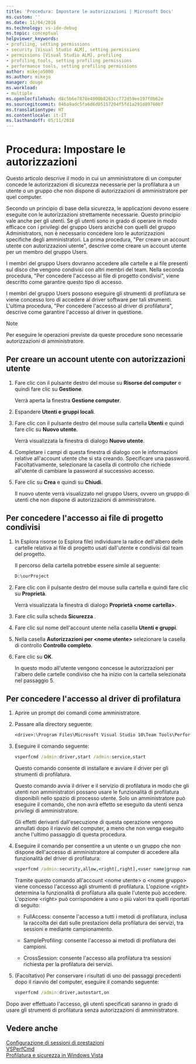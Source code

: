 ```yaml
---
title: 'Procedura: Impostare le autorizzazioni | Microsoft Docs'
ms.custom: ''
ms.date: 11/04/2016
ms.technology: vs-ide-debug
ms.topic: conceptual
helpviewer_keywords:
- profiling, setting permissions
- security [Visual Studio ALM], setting permissions
- permissions [Visual Studio ALM], profiling
- profiling tools, setting profiling permissions
- performance tools, setting profiling permissions
author: mikejo5000
ms.author: mikejo
manager: douge
ms.workload:
- multiple
ms.openlocfilehash: d8c5b6e7878e4000b8263cc772d59ee197f0b62e
ms.sourcegitcommit: 046a9adc5fa6d6d05157204f5fd1a291d89760b7
ms.translationtype: HT
ms.contentlocale: it-IT
ms.lasthandoff: 05/11/2018
---
```

# <a name="how-to-set-permissions"></a>Procedura: Impostare le autorizzazioni

Questo articolo descrive il modo in cui un amministratore di un computer concede le autorizzazioni di sicurezza necessarie per la profilatura a un utente o un gruppo che non dispone di autorizzazioni di amministratore per quel computer.

Secondo un principio di base della sicurezza, le applicazioni devono essere eseguite con le autorizzazioni strettamente necessarie. Questo principio vale anche per gli utenti. Se gli utenti sono in grado di operare in modo efficace con i privilegi del gruppo Users anziché con quelli del gruppo Administrators, non è necessario concedere loro le autorizzazioni specifiche degli amministratori. La prima procedura, "Per creare un account utente con autorizzazioni utente", descrive come creare un account utente per un membro del gruppo Users.

I membri del gruppo Users dovranno accedere alle cartelle e ai file presenti sul disco che vengono condivisi con altri membri del team. Nella seconda procedura, "Per concedere l'accesso ai file di progetto condivisi", viene descritto come garantire questo tipo di accesso.

I membri del gruppo Users possono eseguire gli strumenti di profilatura se viene concesso loro di accedere al driver software per tali strumenti. L'ultima procedura, "Per concedere l'accesso al driver di profilatura", descrive come garantire l'accesso al driver in questione.

> [!NOTE]
> Per eseguire le operazioni previste da queste procedure sono necessarie autorizzazioni di amministratore.

## <a name="to-create-a-user-account-that-has-user-permissions"></a>Per creare un account utente con autorizzazioni utente

1. Fare clic con il pulsante destro del mouse su **Risorse del computer** e quindi fare clic su **Gestione**.

     Verrà aperta la finestra **Gestione computer**.

2. Espandere **Utenti e gruppi locali**.

3. Fare clic con il pulsante destro del mouse sulla cartella **Utenti** e quindi fare clic su **Nuovo utente**.

     Verrà visualizzata la finestra di dialogo **Nuovo utente**.

4. Completare i campi di questa finestra di dialogo con le informazioni relative all'account utente che si sta creando. Specificare una password. Facoltativamente, selezionare la casella di controllo che richiede all'utente di cambiare la password al successivo accesso.

5. Fare clic su **Crea** e quindi su **Chiudi**.

     Il nuovo utente verrà visualizzato nel gruppo Users, ovvero un gruppo di utenti che non dispone di autorizzazioni di amministratore.

## <a name="to-grant-access-to-shared-project-files"></a>Per concedere l'accesso ai file di progetto condivisi

1. In Esplora risorse (o Esplora file) individuare la radice dell'albero delle cartelle relativa ai file di progetto usati dall'utente e condivisi dal team del progetto.

     Il percorso della cartella potrebbe essere simile al seguente:

    ```cmd
    D:\ourProject
    ```

2. Fare clic con il pulsante destro del mouse sulla cartella e quindi fare clic su **Proprietà**.

     Verrà visualizzata la finestra di dialogo **Proprietà \<nome cartella>**.

3. Fare clic sulla scheda **Sicurezza** .

4. Fare clic sul nome dell'account utente nella casella **Utenti e gruppi**.

5. Nella casella **Autorizzazioni per \<nome utente>** selezionare la casella di controllo **Controllo completo**.

6. Fare clic su **OK**.

     In questo modo all'utente vengono concesse le autorizzazioni per l'albero delle cartelle condiviso che ha inizio con la cartella selezionata nel passaggio 5.

## <a name="to-grant-access-to-the-profiling-driver"></a>Per concedere l'accesso al driver di profilatura

1. Aprire un prompt dei comandi come amministratore.

2. Passare alla directory seguente:

    ```cmd
    <drive>:\Program Files\Microsoft Visual Studio 10\Team Tools\Performance Tools
    ```

3. Eseguire il comando seguente:

    ```cmd
    vsperfcmd /admin:driver,start /admin:service,start
    ```

     Questo comando consente di installare e avviare il driver per gli strumenti di profilatura.

     Questo comando avvia il driver e il servizio di profilatura in modo che gli utenti non amministratori possano usare le funzionalità di profilatura disponibili nello spazio di processo utente. Solo un amministratore può eseguire il comando, che non avrà effetto se eseguito da utenti senza privilegi di amministratore.

     Gli effetti derivanti dall'esecuzione di questa operazione vengono annullati dopo il riavvio del computer, a meno che non venga eseguito anche l'ultimo passaggio di questa procedura.

4. Eseguire il comando per consentire a un utente o un gruppo che non dispone dell'accesso di amministratore al computer di accedere alla funzionalità del driver di profilatura:

    ```cmd
    vsperfcmd /admin:security,allow,<right[,right],<user name|group name>
    ```

     Tramite questo comando all'account \<nome utente> o \<nome gruppo> viene concesso l'accesso agli strumenti di profilatura. L'opzione \<right> determina la funzionalità di profilatura alla quale l'utente può accedere. L'opzione \<right> può corrispondere a uno o più valori tra quelli riportati di seguito:

    - FullAccess: consente l'accesso a tutti i metodi di profilatura, inclusa la raccolta dei dati sulle prestazioni della profilatura dei servizi, tra sessioni e mediante campionamento.

    - SampleProfiling: consente l'accesso ai metodi di profilatura dei campioni.

    - CrossSession: consente l'accesso alla profilatura tra sessioni richiesta per la profilatura dei servizi.

5. (Facoltativo) Per conservare i risultati di uno dei passaggi precedenti dopo il riavvio del computer, eseguire il comando seguente:

    ```cmd
    vsperfcmd /admin:driver,autostart,on
    ```

 Dopo aver effettuato l'accesso, gli utenti specificati saranno in grado di usare gli strumenti di profilatura senza autorizzazioni di amministratore.

## <a name="see-also"></a>Vedere anche

[Configurazione di sessioni di prestazioni](../profiling/configuring-performance-sessions.md)  
[VSPerfCmd](../profiling/vsperfcmd.md)  
[Profilatura e sicurezza in Windows Vista](../profiling/profiling-and-windows-vista-security.md)